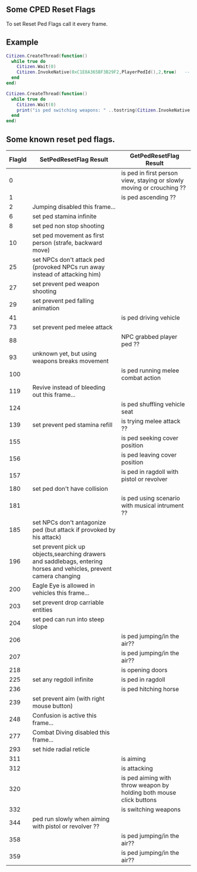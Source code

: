 ## Some CPED Reset Flags

To set Reset Ped Flags call it every frame.

## Example

```lua
Citizen.CreateThread(function()
  while true do
    Citizen.Wait(0)
    Citizen.InvokeNative(0xC1E8A365BF3B29F2,PlayerPedId(),2,true)   -- SetPedResetFlag, flag 2 is preventing ped to jump
  end
end)

Citizen.CreateThread(function()
  while true do
    Citizen.Wait(0)
    print("is ped switching weapons: " ..tostring(Citizen.InvokeNative(0xAF9E59B1B1FBF2A0,PlayerPedId(),332)))   -- GetPedResetFlag, flag 332 - check is ped switching weapons
  end
end)
```

<h2>Some known reset ped flags.</h2>

FlagId | SetPedResetFlag Result | GetPedResetFlag Result
----------- | ----------------- | ---------------------
0 | | is ped in first person view, staying or slowly moving or crouching ??
1	| | is ped ascending ??
2	| Jumping disabled this frame... | 
6	| set ped stamina infinite | 
8	| set ped non stop shooting | 
10	| set ped movement as first person (strafe, backward move) | 
25	| set NPCs don't attack ped (provoked NPCs run away instead of attacking him) | 
27	| set prevent ped weapon shooting | 
29	| set prevent ped falling animation | 
41  |  | is ped driving vehicle
73	| set prevent ped melee attack | 
88	|  | NPC grabbed player ped ??
93	| unknown yet, but using weapons breaks movement | 
100 |  | is ped running melee combat action
119 | Revive instead of bleeding out this frame... | 
124 |  | is ped shuffling vehicle seat
139	| set prevent ped stamina refill | is trying melee attack ??
155 |  | is ped seeking cover position
156 |  | is ped leaving cover position
157	|  | is ped in ragdoll with pistol or revolver
180	| set ped don't have collision | 
181 |  | is ped using scenario with musical intrument ??
185	| set NPCs don't antagonize ped (but attack if provoked by his attack) 
196	| set prevent pick up objects,searching drawers and saddlebags, entering horses and vehicles, prevent camera changing | 
200 | Eagle Eye is allowed in vehicles this frame... | 
203	| set prevent drop carriable entities | 
204 | set ped can run into steep slope | 
206 |  | is ped jumping/in the air??
207 |  | is ped jumping/in the air??
218	|  | is opening doors
225	| set any regdoll infinite | is ped in ragdoll
236 |  | is ped hitching horse
239	| set prevent aim (with right mouse button) | 
248	| Confusion is active this frame... | 
277	| Combat Diving disabled this frame... | 
293	| set hide radial reticle | 
311	|  | is aiming 
312	|  | is attacking
320 |  | is ped aiming with throw weapon by holding both mouse click buttons
332	|  | is switching weapons
344 | ped run slowly when aiming with pistol or revolver ?? |
358 |  | is ped jumping/in the air??
359 |  | is ped jumping/in the air??
